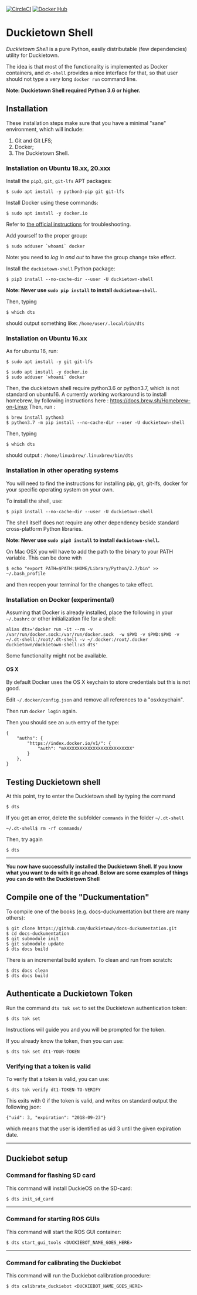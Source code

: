 [![CircleCI](https://circleci.com/gh/duckietown/duckietown-shell.svg?style=shield)](https://circleci.com/gh/duckietown/duckietown-shell) 
[![Docker Hub](https://img.shields.io/docker/pulls/duckietown/duckietown-shell.svg)](https://hub.docker.com/r/duckietown/duckietown-shell/)

# Duckietown Shell

*Duckietown Shell* is a pure Python, easily distributable (few dependencies) utility for Duckietown.

The idea is that most of the functionality is implemented as Docker containers, and `dt-shell` provides a nice interface for that, so that user should not type a very long `docker run` command line.

**Note: Duckietown Shell required Python 3.6 or higher.**
 
## Installation

These installation steps make sure that you have a minimal "sane" environment, which will include:

1. Git and Git LFS;
2. Docker;
3. The Duckietown Shell.


### Installation on Ubuntu 18.xx, 20.xxx

Install the `pip3`, `git`, `git-lfs` APT packages:

    $ sudo apt install -y python3-pip git git-lfs

Install Docker using these commands:

    $ sudo apt install -y docker.io
    

Refer to [the official instructions](https://docs.docker.com/install/linux/docker-ce/ubuntu/)
for troubleshooting.

Add yourself to the proper group:

    $ sudo adduser `whoami` docker

Note: you need to *log in and out* to have the group change take effect.

Install the `duckietown-shell` Python package:

    $ pip3 install --no-cache-dir --user -U duckietown-shell

**Note: Never use `sudo pip install` to install `duckietown-shell`.**


Then, typing

    $ which dts

should output something like: `/home/user/.local/bin/dts`

### Installation on Ubuntu 16.xx

As for ubuntu 16, run:

    $ sudo apt install -y git git-lfs
    
    $ sudo apt install -y docker.io
    $ sudo adduser `whoami` docker

Then, the duckietown shell require python3.6 or python3.7, which is not standard on ubuntu16.
A currently working workaround is to install homebrew, by following instructions here : https://docs.brew.sh/Homebrew-on-Linux
Then, run :

    $ brew install python3
    $ python3.7 -m pip install --no-cache-dir --user -U duckietown-shell

Then, typing 

    $ which dts

should output : `/home/linuxbrew/.linuxbrew/bin/dts`


### Installation in other operating systems

You will need to find the instructions for installing pip, git, git-lfs, docker for your specific operating system on your own.

To install the shell, use:

    $ pip3 install --no-cache-dir --user -U duckietown-shell

The shell itself does not require any other dependency beside standard cross-platform Python libraries.

**Note: Never use `sudo pip3 install` to install `duckietown-shell`.**


On Mac OSX you will have to add the path to the binary to your PATH variable. 
This can be done with 

    $ echo "export PATH=$PATH:$HOME/Library/Python/2.7/bin" >> ~/.bash_profile

and then reopen your terminal for the changes to take effect.


### Installation on Docker (experimental)

Assuming that Docker is already installed, place the following
in your `~/.bashrc` or other initialization file for a shell:

    alias dts='docker run -it --rm -v /var/run/docker.sock:/var/run/docker.sock  -w $PWD -v $PWD:$PWD -v ~/.dt-shell:/root/.dt-shell -v ~/.docker:/root/.docker duckietown/duckietown-shell:v3 dts'

Some functionality might not be available.


#### OS X

By default Docker uses the OS X keychain to store credentials but this is not good.

Edit `~/.docker/config.json` and remove all references to a "osxkeychain".

Then run `docker login` again.

Then you should see an `auth` entry of the type:

    {
        "auths": {
            "https://index.docker.io/v1/": {
                "auth": "mXXXXXXXXXXXXXXXXXXXXXXXXXX"
            }
        },
    }

## Testing Duckietown shell

At this point, try to enter the Duckietown shell by typing the command

    $ dts

If you get an error, delete the subfolder `commands` in the folder `~/.dt-shell` 

    ~/.dt-shell$ rm -rf commands/

Then, try again

    $ dts

-----------------------

**You now have successfully installed the Duckietown Shell. If you know what you want to do with it go ahead. Below are some examples of things you can do with the Duckietown Shell** 

## Compile one of the "Duckumentation"

To compile one of the books (e.g. docs-duckumentation but there are many others):

    $ git clone https://github.com/duckietown/docs-duckumentation.git
    $ cd docs-duckumentation
    $ git submodule init
    $ git submodule update
    $ dts docs build

There is an incremental build system. To clean and run from scratch:

    $ dts docs clean
    $ dts docs build
  

## Authenticate a Duckietown Token

Run the command `dts tok set` to set the Duckietown authentication token:

    $ dts tok set  

Instructions will guide you and you will be prompted for the token.

If you already know the token, then you can use:

    $ dts tok set dt1-YOUR-TOKEN
    
### Verifying that a token is valid

To verify that a token is valid, you can use:

    $ dts tok verify dt1-TOKEN-TO-VERIFY
    
This exits with 0 if the token is valid, and writes on standard output the following json:

    {"uid": 3, "expiration": "2018-09-23"}
    
which means that the user is identified as uid 3 until the given expiration date.
 

-----------------------

## Duckiebot setup

### Command for flashing SD card

This command will install DuckieOS on the SD-card:

    $ dts init_sd_card

-----------------------

### Command for starting ROS GUIs

This command will start the ROS GUI container:

    $ dts start_gui_tools <DUCKIEBOT_NAME_GOES_HERE>

-----------------------

### Command for calibrating the Duckiebot

This command will run the Duckiebot calibration procedure:

    $ dts calibrate_duckiebot <DUCKIEBOT_NAME_GOES_HERE>

